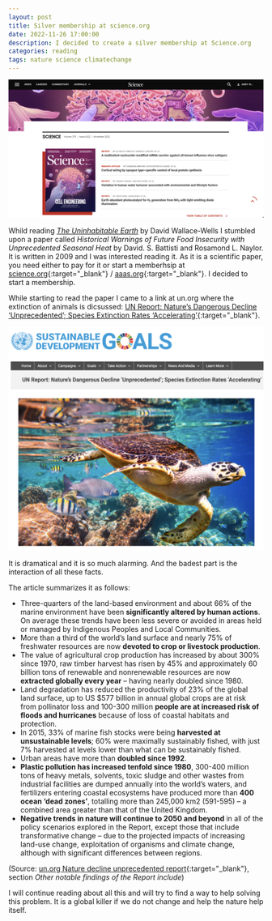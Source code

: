 ```yaml
---
layout: post
title: Silver membership at science.org
date: 2022-11-26 17:00:00
description: I decided to create a silver membership at Science.org
categories: reading
tags: nature science climatechange
---
```


![The Uninhabitable Earth](/assets/images/science.png)

Whild reading [_The Uninhabitable Earth_](/reading/2022/11/25/the-uninhabitable-earth.html) by David Wallace-Wells I stumbled upon a paper called _Historical Warnings of Future Food Insecurity with Unprecedented Seasonal Heat_ by David. S. Battisti and Rosamond L. Naylor. It is written in 2009 and I was interested reading it. As it is a scientific paper, you need either to pay for it or start a memberhsip at [science.org](https://science.org){:target="_blank"} / [aaas.org](https://www.aaas.org/membership){:target="_blank"}. I decided to start a membership. 

While starting to read the paper I came to a link at un.org where the extinction of animals is dicsussed: [UN Report: Nature’s Dangerous Decline ‘Unprecedented’; Species Extinction Rates ‘Accelerating’](https://www.un.org/sustainabledevelopment/blog/2019/05/nature-decline-unprecedented-report/){:target="_blank"}. 

![The Uninhabitable Earth](/assets/images/un.png)

It is dramatical and it is so much alarming. And the badest part is the interaction of all these facts. 

The article summarizes it as follows:

* Three-quarters of the land-based environment and about 66% of the marine environment have been **significantly altered by human actions**. On average these trends have been less severe or avoided in areas held or managed by Indigenous Peoples and Local Communities.
* More than a third of the world’s land surface and nearly 75% of freshwater resources are now **devoted to crop or livestock production**.
* The value of agricultural crop production has increased by about 300% since 1970, raw timber harvest has risen by 45% and approximately 60 billion tons of renewable and nonrenewable resources are now **extracted globally every year** – having nearly doubled since 1980.
* Land degradation has reduced the productivity of 23% of the global land surface, up to US $577 billion in annual global crops are at risk from pollinator loss and 100-300 million **people are at increased risk of floods and hurricanes** because of loss of coastal habitats and protection.
* In 2015, 33% of marine fish stocks were being **harvested at unsustainable levels**; 60% were maximally sustainably fished, with just 7% harvested at levels lower than what can be sustainably fished.
* Urban areas have more than **doubled since 1992**.
* **Plastic pollution has increased tenfold since 1980**, 300-400 million tons of heavy metals, solvents, toxic sludge and other wastes from industrial facilities are dumped annually into the world’s waters, and fertilizers entering coastal ecosystems have produced more than **400 ocean ‘dead zones’**, totalling more than 245,000 km2 (591-595) – a combined area greater than that of the United Kingdom.
* **Negative trends in nature will continue to 2050 and beyond** in all of the policy scenarios explored in the Report, except those that include transformative change – due to the projected impacts of increasing land-use change, exploitation of organisms and climate change, although with significant differences between regions.

(Source: [un.org Nature decline unprecedented report](https://www.un.org/sustainabledevelopment/blog/2019/05/nature-decline-unprecedented-report/){:target="_blank"}, section _Other notable findings of the Report include_)

I will continue reading about all this and will try to find a way to help solving this problem. It is a global killer if we do not change and help the nature help itself. 
